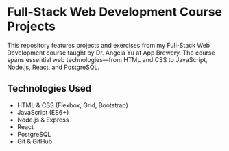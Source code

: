 # Full-Stack Web Development Course Projects

This repository features projects and exercises from my Full-Stack Web Development course taught by Dr. Angela Yu at App Brewery. The course spans essential web technologies—from HTML and CSS to JavaScript, Node.js, React, and PostgreSQL.

## Technologies Used

- HTML & CSS (Flexbox, Grid, Bootstrap)
- JavaScript (ES6+)
- Node.js & Express
- React
- PostgreSQL
- Git & GitHub

